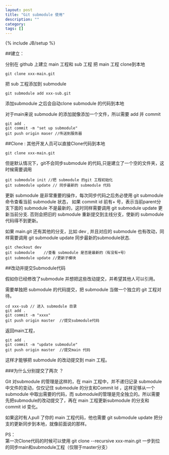 ```yaml
---
layout: post
title: "Git submodule 使用"
description: ""
category: 
tags: []
---
```

{% include JB/setup %}



##建立：

分别在 github 上建立 main 工程和 sub 工程
把 main 工程 clone到本地

```
git clone xxx-main.git
```

把 sub 工程添加到 submodule

```
git submodule add xxx-sub.git
```

添加submodule 之后会自动clone submodule 的代码到本地

对于main来说 submodule 的添加就像添加一个文件，所以需要 add 并 commit 

```
git add .
git commit -m "set up submodule"
git push origin maser //传送到服务器
```

##Clone :
其他开发人员可以直接Clone代码到本地

```
git clone xxx-main.git
```

但是默认情况下，git不会同步submodule 的代码,只是建立了一个空的文件夹，这时候需要调用 

```
git submodule init //把 submodule 的git 工程初始化
git submodule update // 同步最新的 submodule 代码
```

更新 submodule 是非常重要的操作，每次同步代码之后务必使用 git submodule 命令查看当前 submodule 状态，
如果 commit id 前有+ 号，表示当前parent分支下面的 submodule 不是最新的，这时同样需要调用 git submodule update 
更新当前分支. 否则会把旧的 submodule 重新提交到主线分支，使新的 submodule 代码得不到更新。

如果 main.git 还有其他的分支，比如 dev , 并且对应的 submodule 也有改动，同样需要调用 git submodule update 同步最新的submodule状态.

```
git checkout dev
git submodule    //查看 submodule 是否是最新的（有没有+号）
git submodule update //更新子模块
```

##改动并提交Submodule代码

假如你已经修改了submodule 并想把这些改动提交，并希望其他人可以引用。

需要单独把 submodule 的代码提交，把 submodule 当做一个独立的 git 工程对待。

```
cd xxx-sub // 进入 submodule 目录
git add .
git commit -m "xxxx"
git push origin master	//提交submodule代码
```

返回main工程，

```
git add .
git commit -m "update submodule"
git push origin master	//提交main 代码
```

这样才能够把 submodule 的改动提交到 main 工程。


###为什么分别提交了两次 ？

Git 对submodule 的管理是这样的，在 main 工程中，并不递归记录 submodule 中文件的变动，仅仅记住 submodule 的分支和Commit Id ，这样足够从一个 submodule 中取出需要的代码，而 submodule的管理是完全独立的。所以需要先把submodule的改动提交了，再在 main 工程更新submodule 的分支和commit id 变化。

如果这时有人pull 了你的 main 工程代码，他也需要 git submodule update 把分支的更新同步到本地，就像前面说的那样。


PS：<br/>
第一次Clone代码的时候可以使用 git clone --recursive xxx-main.git 一步到位的同步main和submodule工程（仅限于master分支）















